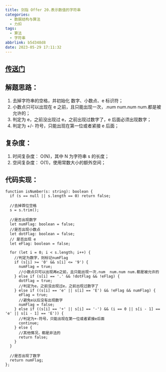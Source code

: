 ```yaml
---
title: 剑指 Offer 20.表示数值的字符串
categories:
  - 数据结构与算法
  - 力扣
tags:
  - 算法
  - 字符串
abbrlink: b5d348d8
date: 2023-05-29 17:11:32
---
```


## [传送门](https://leetcode.cn/problems/biao-shi-shu-zhi-de-zi-fu-chuan-lcof/)

## 解题思路：
1. 去掉字符串的空格，并初始化 数字、小数点、e 标识符；
2. 小数点只可以出现在 e 之前，且只能出现一次，.num  num.num num.都是被允许的；
3. 判定为 e，之前没出现过 e，之前出现过数字了，e 后面必须出现数字；
4. 判定为 +/- 符号，只能出现在第一位或者紧接 e 后面；

## 复杂度：
1. 时间复杂度： O(N)，其中 N 为字符串 s 的长度；
2. 空间复杂度： O(1)，使用常数大小的额外空间；

## 代码实现：
```TS
function isNumber(s: string): boolean {
  if (s == null || s.length == 0) return false;

  //去掉首位空格
  s = s.trim();

  //是否出现数字
  let numFlag: boolean = false;
  //是否出现小数点
  let dotFlag: boolean = false;
  // 是否出现 e
  let eFlag: boolean = false;

  for (let i = 0; i < s.length; i++) {
    //判定为数字，则标记numFlag
    if (s[i] >= '0' && s[i] <= '9') {
      numFlag = true;
      //小数点只可以出现再e之前，且只能出现一次.num  num.num num.都是被允许的
    } else if (s[i] == '.' && !dotFlag && !eFlag) {
      dotFlag = true;
      //判定为e，之前没出现过e，之前出现过数字了
    } else if ((s[i] == 'e' || s[i] == 'E') && !eFlag && numFlag) {
      eFlag = true;
      //避免e以后没有出现数字
      numFlag = false;
    } else if ((s[i] == '+' || s[i] == '-') && (i == 0 || s[i - 1] == 'e' || s[i - 1] == 'E')) {
      //判定为+-符号，只能出现在第一位或者紧接e后面
      continue;
    } else {
      //其他情况，都是非法的
      return false;
    }
  }

  //是否出现了数字 
  return numFlag;
};
```

